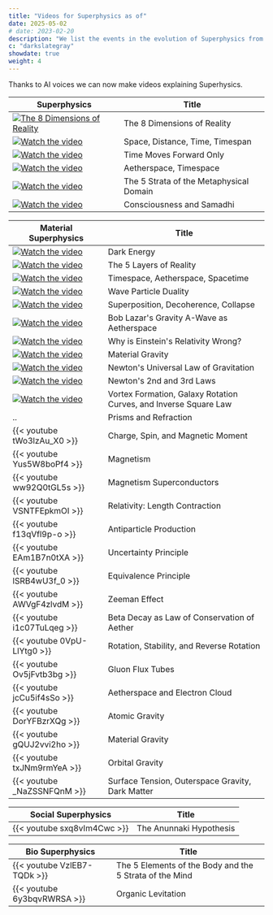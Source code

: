 ```yaml
---
title: "Videos for Superphysics as of"
date: 2025-05-02
# date: 2023-02-20
description: "We list the events in the evolution of Superphysics from 2020-present"
c: "darkslategray"
showdate: true
weight: 4
---
```




Thanks to AI voices we can now make videos explaining Superhysics.


Superphysics | Title
--- | ---
[![The 8 Dimensions of Reality](https://img.youtube.com/vi/ANmq24cJFc0/default.jpg)](https://youtu.be/ANmq24cJFc0) | The 8 Dimensions of Reality
[![Watch the video](https://img.youtube.com/vi/Va3VvSrR8YA/default.jpg)](https://youtu.be/Va3VvSrR8YA) | Space, Distance, Time, Timespan
[![Watch the video](https://img.youtube.com/vi/OW5-dcrqM1I/default.jpg)](https://youtu.be/OW5-dcrqM1I) | Time Moves Forward Only
[![Watch the video](https://img.youtube.com/vi/6D9LNAgWbRE/default.jpg)](https://youtu.be/6D9LNAgWbRE) | Aetherspace, Timespace
[![Watch the video](https://img.youtube.com/vi/adPQAffGXG8/default.jpg)](https://youtu.be/adPQAffGXG8) | The 5 Strata of the Metaphysical Domain
[![Watch the video](https://img.youtube.com/vi/lISLgasNjHk/default.jpg)](https://youtu.be/lISLgasNjHk) | Consciousness and Samadhi



Material Superphysics | Title
--- | ---
[![Watch the video](https://img.youtube.com/vi/_fVZSDiFCxY/default.jpg)](https://youtu.be/_fVZSDiFCxY) | Dark Energy
[![Watch the video](https://img.youtube.com/vi/hVMhomGHLfM/default.jpg)](https://youtu.be/hVMhomGHLfM) | The 5 Layers of Reality
[![Watch the video](https://img.youtube.com/vi/1exx_yijcJo/default.jpg)](https://youtu.be/1exx_yijcJo) | Timespace, Aetherspace, Spacetime
[![Watch the video](https://img.youtube.com/vi/VUuWPrhNz5o/default.jpg)](https://youtu.be/VUuWPrhNz5o) | Wave Particle Duality
[![Watch the video](https://img.youtube.com/vi/X_P0GEu4HQY/default.jpg)](https://youtu.be/X_P0GEu4HQY) | Superposition, Decoherence, Collapse
[![Watch the video](https://img.youtube.com/vi/0dXvYASaIx4/default.jpg)](https://youtu.be/0dXvYASaIx4) | Bob Lazar's Gravity A-Wave as Aetherspace
[![Watch the video](https://img.youtube.com/vi/klka8xfvMDY/default.jpg)](https://youtu.be/klka8xfvMDY) | Why is Einstein's Relativity Wrong?
[![Watch the video](https://img.youtube.com/vi/7o5cXV7tDVA/default.jpg)](https://youtu.be/7o5cXV7tDVA) | Material Gravity
[![Watch the video](https://img.youtube.com/vi/C7ipQX4YptA/default.jpg)](https://youtu.be/C7ipQX4YptA) | Newton's Universal Law of Gravitation
[![Watch the video](https://img.youtube.com/vi/Higl9xtBSOM/default.jpg)](https://youtu.be/Higl9xtBSOM) | Newton's 2nd and 3rd Laws
[![Watch the video](https://img.youtube.com/vi/cQtvHmgQtng/default.jpg)](https://youtu.be/cQtvHmgQtng) | Vortex Formation, Galaxy Rotation Curves,  and Inverse Square Law
.. | Prisms and Refraction
{{< youtube tWo3lzAu_X0 >}} | Charge, Spin, and Magnetic Moment
{{< youtube Yus5W8boPf4 >}} | Magnetism
{{< youtube ww92Q0tGL5s >}} | Magnetism Superconductors
{{< youtube VSNTFEpkmOI >}} | Relativity: Length Contraction
{{< youtube f13qVfl9p-o >}} | Antiparticle Production
{{< youtube EAm1B7n0tXA >}} | Uncertainty Principle
{{< youtube lSRB4wU3f_0 >}} | Equivalence Principle
{{< youtube AWVgF4zlvdM >}} | Zeeman Effect
{{< youtube i1c07TuLqeg >}} | Beta Decay as Law of Conservation of Aether
{{< youtube 0VpU-LlYtg0 >}} | Rotation, Stability, and Reverse Rotation
{{< youtube Ov5jFvtb3bg >}}| Gluon Flux Tubes
{{< youtube jcCu5if4sSo >}}| Aetherspace and Electron Cloud
{{< youtube DorYFBzrXQg >}} | Atomic Gravity
{{< youtube gQUJ2vvi2ho >}}| Material Gravity
{{< youtube txJNm9rmYeA >}} | Orbital Gravity
{{< youtube _NaZSSNFQnM >}} | Surface Tension, Outerspace Gravity, Dark Matter


Social Superphysics | Title
--- | ---
{{< youtube sxq8vIm4Cwc >}} | The Anunnaki Hypothesis


Bio Superphysics | Title
--- | ---
{{< youtube VzlEB7-TQDk >}} | The 5 Elements of the Body and the 5 Strata of the Mind
{{< youtube 6y3bqvRWRSA >}} | Organic Levitation


